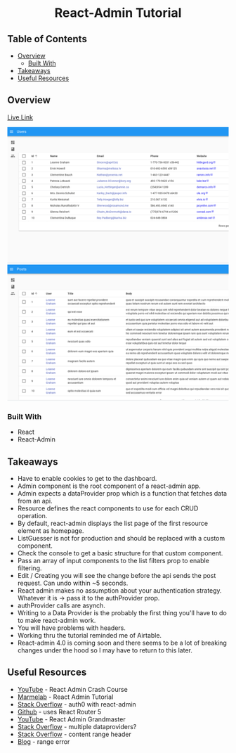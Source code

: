 <h1 align="center">React-Admin Tutorial</h1>

## Table of Contents

- [Overview](#overview)
  - [Built With](#built-with)
- [Takeaways](#takeaways)
- [Useful Resources](#useful-resources)

## Overview

[Live Link](https://jdegand.github.io/test-react-admin)

![](react-admin-users.png)
![](react-admin-posts.png)

### Built With

- React
- React-Admin

## Takeaways

- Have to enable cookies to get to the dashboard.  
- Admin component is the root component of a react-admin app.
- Admin expects a dataProvider prop which is a function that fetches data from an api.
- Resource defines the react components to use for each CRUD operation.
- By default, react-admin displays the list page of the first resource element as homepage.
- ListGuesser is not for production and should be replaced with a custom component.
- Check the console to get a basic structure for that custom component. 
- Pass an array of input components to the list filters prop to enable filtering.
- Edit / Creating you will see the change before the api sends the post request.  Can undo within ~5 seconds.
- React admin makes no assumption about your authentication strategy.  Whatever it is -> pass it to the authProvider prop.
- authProvider calls are asynch.
- Writing to a Data Provider is the probably the first thing you'll have to do to make react-admin work. 
- You will have problems with headers.  
- Working thru the tutorial reminded me of Airtable.  
- React-admin 4.0 is coming soon and there seems to be a lot of breaking changes under the hood so I may have to return to this later.   

## Useful Resources

- [YouTube](https://www.youtube.com/watch?v=HRmdj-HpJyE) - React Admin Crash Course
- [Marmelab](https://marmelab.com/react-admin/Tutorial.html) - React Admin Tutorial
- [Stack Overflow](https://stackoverflow.com/questions/59590915/how-to-use-auth0-with-react-admin) - auth0 with react-admin
- [Github](https://github.com/spintech-software/react-admin-auth0-example) - uses React Router 5 
- [YouTube](https://www.youtube.com/watch?v=3m5An-s0r-k) - React Admin Grandmaster
- [Stack Overflow](https://stackoverflow.com/questions/50724915/is-it-possible-to-have-multiple-dataproviders-in-react-admin) - multiple dataproviders?
- [Stack Overflow](https://stackoverflow.com/questions/47245456/error-the-content-range-header-is-missing-in-the-http-response/51005007) - content range header
- [Blog](https://dvddpl.github.io/2021/01/26/range-not-satisfiable-error-in-react-admin.html) - range error
